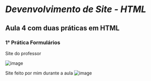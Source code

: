 # *Devenvolvimento de Site - HTML*
## Aula 4 com duas práticas em HTML 
### 1° Prática Formulários
Site do professor

![image](https://user-images.githubusercontent.com/89542446/181864617-1c6ee132-3f65-4e53-9aec-709170d633ec.png)

Site feito por mim durante a aula
![image](https://user-images.githubusercontent.com/89542446/181864669-897a495e-f73e-4ecc-b662-65f8d620ffe5.png)


